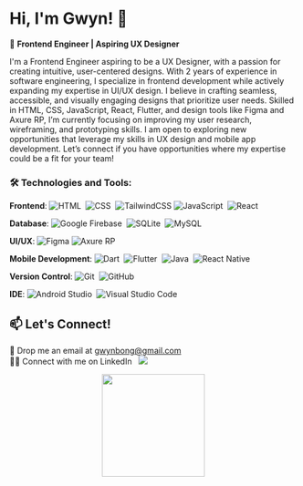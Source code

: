 # Hi, I'm Gwyn! 👋 </br>

🚀 **Frontend Engineer | Aspiring UX Designer**

I'm a Frontend Engineer aspiring to be a UX Designer, with a passion for creating intuitive, user-centered designs. With 2 years of experience in software engineering, I specialize in frontend development while actively expanding my expertise in UI/UX design. I believe in crafting seamless, accessible, and visually engaging designs that prioritize user needs. Skilled in HTML, CSS, JavaScript, React, Flutter, and design tools like Figma and Axure RP, I’m currently focusing on improving my user research, wireframing, and prototyping skills. I am open to exploring new opportunities that leverage my skills in UX design and mobile app development. Let’s connect if you have opportunities where my expertise could be a fit for your team!

### 🛠 Technologies and Tools:
**Frontend**: 
![HTML](https://img.shields.io/badge/-HTML-05122A?style=flat&logo=HTML5)&nbsp;
![CSS](https://img.shields.io/badge/-CSS-05122A?style=flat&logo=CSS3&logoColor=1572B6)&nbsp;
![TailwindCSS](https://img.shields.io/badge/TailwindCSS-%2338B2AC.svg?style=flat-square&logo=tailwind-css&logoColor=white)
![JavaScript](https://img.shields.io/badge/-JavaScript-05122A?style=flat&logo=JavaScript)&nbsp;
![React](https://img.shields.io/badge/React-JS-blue?style=flat-square&logo=react)

**Database**:
![Google Firebase](https://img.shields.io/badge/-Google%20Firebase-05122A?style=flat&logo=firebase)&nbsp;
![SQLite](https://img.shields.io/badge/-SQLite-05122A?style=flat&logo=sqlite&logoColor=007ACC)&nbsp;
![MySQL](https://img.shields.io/badge/-MySQL-05122A?style=flat&logo=mySQL)&nbsp;

**UI/UX**:
![Figma](https://img.shields.io/badge/Figma-Design-orange?style=flat-square&logo=figma)
![Axure RP](https://img.shields.io/badge/Axure%20RP-Design-blue?style=flat-square&logo=axure)

**Mobile Development**:
![Dart](https://img.shields.io/badge/-Dart-05122A?style=flat&logo=Dart&logoColor=007ACC)&nbsp;
![Flutter](https://img.shields.io/badge/-Flutter-05122A?style=flat&logo=Flutter&logoColor=007ACC)&nbsp;
![Java](https://img.shields.io/badge/-Java-05122A?style=flat&logo=Java&logoColor=FFA518)&nbsp;
![React Native](https://img.shields.io/badge/React_Native-05122A?style=flat&logo=react&logoColor=61DAFB)&nbsp;

**Version Control**:
![Git](https://img.shields.io/badge/-Git-05122A?style=flat&logo=git)&nbsp;
![GitHub](https://img.shields.io/badge/-GitHub-05122A?style=flat&logo=github)&nbsp;

**IDE**:
![Android Studio](https://img.shields.io/badge/-Android%20Studio-05122A?style=flat&logo=android-studio)&nbsp;
![Visual Studio Code](https://img.shields.io/badge/-Visual%20Studio%20Code-05122A?style=flat&logo=visual-studio-code&logoColor=007ACC)&nbsp;


## 📫 Let's Connect!
📧 Drop me an email at gwynbong@gmail.com <br>
🤝🏻 Connect with me on LinkedIn &nbsp; <a href="https://linkedin.com/in/gwyn-bxm"><img src="https://img.shields.io/badge/-Gwyn%20Bong-0077B5?style=flat&logo=Linkedin&logoColor=white"/></a>

<p align="center">
<a href="https://github.com/gwynbxm">
  <img height="180em" src="https://github-readme-stats-eight-theta.vercel.app/api/top-langs/?username=gwynbxm&layout=compact&langs_count=8&theme=dracula"/>
</a>
</p>


